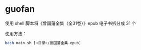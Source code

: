 # guofan

使用 shell 脚本将《曾国藩全集（全31卷）》epub 电子书拆分成 31 个

使用方法：

```sh
bash main.sh [<目录>/曾国藩全集.epub]
```
